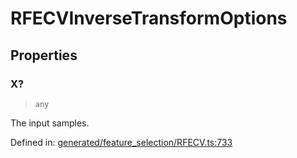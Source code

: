 # RFECVInverseTransformOptions

## Properties

### X?

> `any`

The input samples.

Defined in:  [generated/feature\_selection/RFECV.ts:733](https://github.com/transitive-bullshit/scikit-learn-ts/blob/122b3c0/packages/sklearn/src/generated/feature_selection/RFECV.ts#L733)

